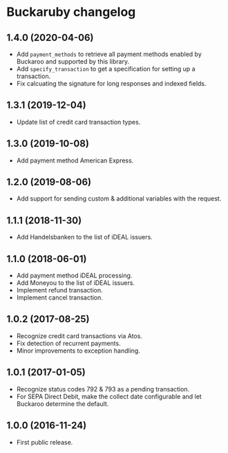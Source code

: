 # Buckaruby changelog

## 1.4.0 (2020-04-06)

- Add `payment_methods` to retrieve all payment methods enabled by Buckaroo and supported by this library.
- Add `specify_transaction` to get a specification for setting up a transaction.
- Fix calcuating the signature for long responses and indexed fields.

## 1.3.1 (2019-12-04)

- Update list of credit card transaction types.

## 1.3.0 (2019-10-08)

- Add payment method American Express.

## 1.2.0 (2019-08-06)

- Add support for sending custom & additional variables with the request.

## 1.1.1 (2018-11-30)

- Add Handelsbanken to the list of iDEAL issuers.

## 1.1.0 (2018-06-01)

- Add payment method iDEAL processing.
- Add Moneyou to the list of iDEAL issuers.
- Implement refund transaction.
- Implement cancel transaction.

## 1.0.2 (2017-08-25)

- Recognize credit card transactions via Atos.
- Fix detection of recurrent payments.
- Minor improvements to exception handling.

## 1.0.1 (2017-01-05)

- Recognize status codes 792 & 793 as a pending transaction.
- For SEPA Direct Debit, make the collect date configurable and let Buckaroo determine the default.

## 1.0.0 (2016-11-24)

- First public release.
